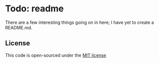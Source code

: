 # Todo: readme

There are a few interesting things going on in here; I have yet to create a README.md.

## License

This code is open-sourced under the [MIT license](http://opensource.org/licenses/MIT)

